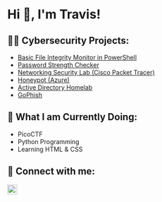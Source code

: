<h1>Hi 👋, I'm Travis! <br/>

<h2>👨‍💻 Cybersecurity Projects:</h2>

- [Basic File Integrity Monitor in PowerShell](https://github.com/Travis-N-W/FIM)
- [Password Strength Checker](https://github.com/Travis-N-W/PWD-Strength-Checker)
- [Networking Security Lab (Cisco Packet Tracer)](https://github.com/Travis-N-W/Cisco-Packet-Tracer)
- [Honeypot (Azure)](https://github.com/Travis-N-W/Honeypot)
- [Active Directory Homelab](https://github.com/Travis-N-W/Active-Directory)
- [GoPhish](https://github.com/Travis-N-W/GoPhish)

<h2>🌱 What I am Currently Doing:</h2>

- PicoCTF
- Python Programming
- Learning HTML & CSS

<h2> 🤳 Connect with me:</h2>

[<img align="left" alt="JoshMadakor | LinkedIn" width="22px" src="https://cdn.jsdelivr.net/npm/simple-icons@v3/icons/linkedin.svg" />][linkedin]

[linkedin]: https://www.linkedin.com/in/travis-n-waddington/


